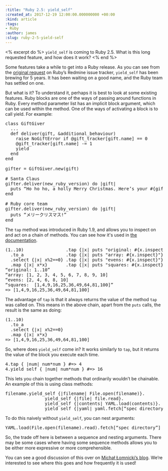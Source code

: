 ```yaml
---
:title: "Ruby 2.5: yield_self"
:created_at: 2017-12-19 12:00:00.000000000 +00:00
:kind: article
:tags:
- Ruby
:author: james
:slug: ruby-2-5-yield-self
---
```

<% excerpt do %>
`yield_self` is coming to Ruby 2.5. What is this long requested feature, and how does it work?
<% end %>

Some features take a while to get into a Ruby release. As you can see from the [original request](https://bugs.ruby-lang.org/issues/6721) on Ruby’s Redmine issue tracker, `yield_self` has been brewing for 5 years. It has been waiting on a good name, and the Ruby team has settled on one.

But what is it? To understand it, perhaps it is best to look at some existing features.
Ruby blocks are one of the ways of passing around functions in Ruby. Every method parameter list has an implicit block argument, which can be used within the method. One of the ways of activating a block is to call yield. For example:

<pre>
class GiftGiver
  ...
  def deliver(gift, &additional_behaviour)
    raise NoGiftError if @gift_tracker[gift.name] == 0
    @gift_tracker[gift.name] -= 1
    yield
  end
end

gifter = GiftGiver.new(gift)

# Santa Claus
gifter.deliver(new_ruby_version) do |gift|
  puts “Ho ho ho, a holly Merry Christmas. Here’s your #{gift}”
end

# Ruby core team
gifter.deliver(new_ruby_version) do |gift|
  puts “メリークリスマス!”
end
</pre>

The `tap` method was introduced in Ruby 1.9, and allows you to inspect on and act on a chain of methods. You can see how it's used in [the documentation](https://ruby-doc.org/core-2.4.2/Object.html#method-i-tap).

<pre>
(1..10)                .tap {|x| puts "original: #{x.inspect}"}
  .to_a                .tap {|x| puts "array: #{x.inspect}"}
  .select {|x| x%2==0} .tap {|x| puts "evens: #{x.inspect}"}
  .map {|x| x*x}       .tap {|x| puts "squares: #{x.inspect}"}
“original: 1..10”
“array: [1, 2, 3, 4, 5, 6, 7, 8, 9, 10]
“evens: [2, 4, 6, 8, 10]
“squares:  [1,4,9,16,25,36,49,64,81,100]”
=> [1,4,9,16,25,36,49,64,81,100]
</pre>

The advantage of `tap` is that it always returns the value of the method `tap` was called on. This means in the above chain, apart from the `puts` calls, the result is the same as doing:

<pre>
(1..10)
  .to_a
  .select {|x| x%2==0}
  .map {|x| x*x}
=> [1,4,9,16,25,36,49,64,81,100]
</pre>

So, where does `yield_self` come in? It works similarly to `tap`, but it returns the value of the block you execute each time. 

<pre>
4.tap { |num| num*num } #=> 4
4.yield_self { |num| num*num } #=> 16
</pre>

This lets you chain together methods that ordinarily wouldn’t be chainable. An example of this is using class methods:

<pre>
filename.yield_self {|filename| File.open(filename)}.
               yield_self {|file| file.read}.
               yield_self {|contents| YAML.load(contents)}.
               yield_self {|yaml| yaml.fetch[“spec_directory”]}
</pre>

To do this naively without `yield_self`, you can nest arguments:

<pre>
YAML.load(File.open(filename).read).fetch[“spec_directory”]
</pre>

So, the trade off here is between a sequence and nesting arguments. There may be some cases where having some sequence methods allows you to be either more expressive or more comprehensible.

You can see a good discussion of this over on [Michał Łomnicki’s blog](https://mlomnicki.com/yield-self-in-ruby-25/). We’re interested to see where this goes and how frequently it is used!

